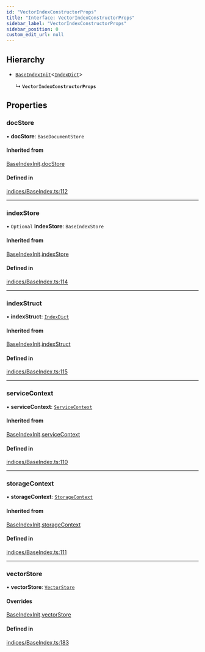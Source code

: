 ```yaml
---
id: "VectorIndexConstructorProps"
title: "Interface: VectorIndexConstructorProps"
sidebar_label: "VectorIndexConstructorProps"
sidebar_position: 0
custom_edit_url: null
---
```


## Hierarchy

- [`BaseIndexInit`](BaseIndexInit.md)<[`IndexDict`](../classes/IndexDict.md)\>

  ↳ **`VectorIndexConstructorProps`**

## Properties

### docStore

• **docStore**: `BaseDocumentStore`

#### Inherited from

[BaseIndexInit](BaseIndexInit.md).[docStore](BaseIndexInit.md#docstore)

#### Defined in

[indices/BaseIndex.ts:112](https://github.com/run-llama/LlamaIndexTS/blob/main/packages/core/src/indices/BaseIndex.ts#L112)

___

### indexStore

• `Optional` **indexStore**: `BaseIndexStore`

#### Inherited from

[BaseIndexInit](BaseIndexInit.md).[indexStore](BaseIndexInit.md#indexstore)

#### Defined in

[indices/BaseIndex.ts:114](https://github.com/run-llama/LlamaIndexTS/blob/main/packages/core/src/indices/BaseIndex.ts#L114)

___

### indexStruct

• **indexStruct**: [`IndexDict`](../classes/IndexDict.md)

#### Inherited from

[BaseIndexInit](BaseIndexInit.md).[indexStruct](BaseIndexInit.md#indexstruct)

#### Defined in

[indices/BaseIndex.ts:115](https://github.com/run-llama/LlamaIndexTS/blob/main/packages/core/src/indices/BaseIndex.ts#L115)

___

### serviceContext

• **serviceContext**: [`ServiceContext`](ServiceContext.md)

#### Inherited from

[BaseIndexInit](BaseIndexInit.md).[serviceContext](BaseIndexInit.md#servicecontext)

#### Defined in

[indices/BaseIndex.ts:110](https://github.com/run-llama/LlamaIndexTS/blob/main/packages/core/src/indices/BaseIndex.ts#L110)

___

### storageContext

• **storageContext**: [`StorageContext`](StorageContext.md)

#### Inherited from

[BaseIndexInit](BaseIndexInit.md).[storageContext](BaseIndexInit.md#storagecontext)

#### Defined in

[indices/BaseIndex.ts:111](https://github.com/run-llama/LlamaIndexTS/blob/main/packages/core/src/indices/BaseIndex.ts#L111)

___

### vectorStore

• **vectorStore**: [`VectorStore`](VectorStore.md)

#### Overrides

[BaseIndexInit](BaseIndexInit.md).[vectorStore](BaseIndexInit.md#vectorstore)

#### Defined in

[indices/BaseIndex.ts:183](https://github.com/run-llama/LlamaIndexTS/blob/main/packages/core/src/indices/BaseIndex.ts#L183)
